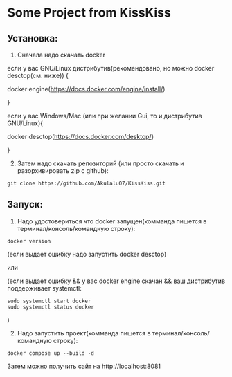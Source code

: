 # Some Project from KissKiss

## Установка:
1. Сначала надо скачать docker


если у вас GNU/Linux дистрибутив(рекомендовано, но можно docker desctop(см. ниже)) {


  docker engine(https://docs.docker.com/engine/install/)


}


если у вас Windows/Mac (или при желании Gui, то и дистрибутив GNU/Linux){


  docker desctop(https://docs.docker.com/desktop/)


}


2. Затем надо скачать репозиторий (или просто скачать и разорхивировать zip с github):
  ```
  git clone https://github.com/Akulalu07/KissKiss.git
  ```





## Запуск:

1. Надо удостовериться что docker запущен(комманда пишется в терминал/консоль/командную строку):
  ```
  docker version
  ```


  (если выдает ошибку надо запустить docker desctop)


  или


  (если выдает ошибку && у вас docker engine скачан && ваш дистрибутив поддерживает systemctl:



  ```
  sudo systemctl start docker
  sudo systemctl status docker
  ```



  )

2. Надо запустить проект(комманда пишется в терминал/консоль/командную строку):
  ```
  docker compose up --build -d
  ```
  Затем можно получить сайт на http://localhost:8081
